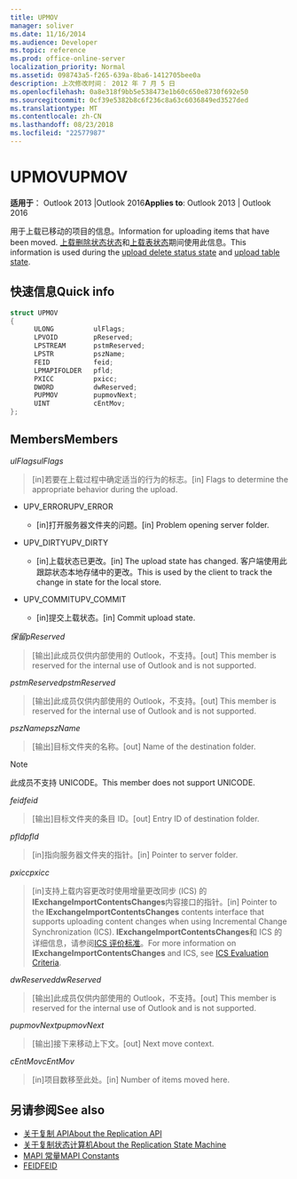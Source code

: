 ```yaml
---
title: UPMOV
manager: soliver
ms.date: 11/16/2014
ms.audience: Developer
ms.topic: reference
ms.prod: office-online-server
localization_priority: Normal
ms.assetid: 098743a5-f265-639a-8ba6-1412705bee0a
description: 上次修改时间： 2012 年 7 月 5 日
ms.openlocfilehash: 0a8e318f9bb5e538473e1b60c650e8730f692e50
ms.sourcegitcommit: 0cf39e5382b8c6f236c8a63c6036849ed3527ded
ms.translationtype: MT
ms.contentlocale: zh-CN
ms.lasthandoff: 08/23/2018
ms.locfileid: "22577987"
---
```

# <a name="upmov"></a><span data-ttu-id="bc6b0-103">UPMOV</span><span class="sxs-lookup"><span data-stu-id="bc6b0-103">UPMOV</span></span>
 
<span data-ttu-id="bc6b0-104">**适用于**： Outlook 2013 |Outlook 2016</span><span class="sxs-lookup"><span data-stu-id="bc6b0-104">**Applies to**: Outlook 2013 | Outlook 2016</span></span> 
  
<span data-ttu-id="bc6b0-105">用于上载已移动的项目的信息。</span><span class="sxs-lookup"><span data-stu-id="bc6b0-105">Information for uploading items that have been moved.</span></span> <span data-ttu-id="bc6b0-106">[上载删除状态状态](upload-delete-status-state.md)和[上载表状态](upload-table-state.md)期间使用此信息。</span><span class="sxs-lookup"><span data-stu-id="bc6b0-106">This information is used during the [upload delete status state](upload-delete-status-state.md) and [upload table state](upload-table-state.md).</span></span>
  
## <a name="quick-info"></a><span data-ttu-id="bc6b0-107">快速信息</span><span class="sxs-lookup"><span data-stu-id="bc6b0-107">Quick info</span></span>

```cpp
struct UPMOV 
{ 
      ULONG          ulFlags; 
      LPVOID         pReserved; 
      LPSTREAM       pstmReserved; 
      LPSTR          pszName; 
      FEID           feid; 
      LPMAPIFOLDER   pfld; 
      PXICC          pxicc; 
      DWORD          dwReserved; 
      PUPMOV         pupmovNext; 
      UINT           cEntMov; 
};
```

## <a name="members"></a><span data-ttu-id="bc6b0-108">Members</span><span class="sxs-lookup"><span data-stu-id="bc6b0-108">Members</span></span>

<span data-ttu-id="bc6b0-109">_ulFlags_</span><span class="sxs-lookup"><span data-stu-id="bc6b0-109">_ulFlags_</span></span>
  
> <span data-ttu-id="bc6b0-110">[in]若要在上载过程中确定适当的行为的标志。</span><span class="sxs-lookup"><span data-stu-id="bc6b0-110">[in] Flags to determine the appropriate behavior during the upload.</span></span>
    
  - <span data-ttu-id="bc6b0-111">UPV_ERROR</span><span class="sxs-lookup"><span data-stu-id="bc6b0-111">UPV_ERROR</span></span>
    
    - <span data-ttu-id="bc6b0-112">[in]打开服务器文件夹的问题。</span><span class="sxs-lookup"><span data-stu-id="bc6b0-112">[in] Problem opening server folder.</span></span>
    
  - <span data-ttu-id="bc6b0-113">UPV_DIRTY</span><span class="sxs-lookup"><span data-stu-id="bc6b0-113">UPV_DIRTY</span></span>
    
    - <span data-ttu-id="bc6b0-114">[in]上载状态已更改。</span><span class="sxs-lookup"><span data-stu-id="bc6b0-114">[in] The upload state has changed.</span></span> <span data-ttu-id="bc6b0-115">客户端使用此跟踪状态本地存储中的更改。</span><span class="sxs-lookup"><span data-stu-id="bc6b0-115">This is used by the client to track the change in state for the local store.</span></span>
    
  - <span data-ttu-id="bc6b0-116">UPV_COMMIT</span><span class="sxs-lookup"><span data-stu-id="bc6b0-116">UPV_COMMIT</span></span>
    
    - <span data-ttu-id="bc6b0-117">[in]提交上载状态。</span><span class="sxs-lookup"><span data-stu-id="bc6b0-117">[in] Commit upload state.</span></span>
    
<span data-ttu-id="bc6b0-118">_保留_</span><span class="sxs-lookup"><span data-stu-id="bc6b0-118">_pReserved_</span></span>
  
>  <span data-ttu-id="bc6b0-119">[输出]此成员仅供内部使用的 Outlook，不支持。</span><span class="sxs-lookup"><span data-stu-id="bc6b0-119">[out] This member is reserved for the internal use of Outlook and is not supported.</span></span> 
    
<span data-ttu-id="bc6b0-120">_pstmReserved_</span><span class="sxs-lookup"><span data-stu-id="bc6b0-120">_pstmReserved_</span></span>
  
>  <span data-ttu-id="bc6b0-121">[输出]此成员仅供内部使用的 Outlook，不支持。</span><span class="sxs-lookup"><span data-stu-id="bc6b0-121">[out] This member is reserved for the internal use of Outlook and is not supported.</span></span> 
    
<span data-ttu-id="bc6b0-122">_pszName_</span><span class="sxs-lookup"><span data-stu-id="bc6b0-122">_pszName_</span></span>
  
>  <span data-ttu-id="bc6b0-123">[输出]目标文件夹的名称。</span><span class="sxs-lookup"><span data-stu-id="bc6b0-123">[out] Name of the destination folder.</span></span> 
    
  > [!NOTE]
  > <span data-ttu-id="bc6b0-124">此成员不支持 UNICODE。</span><span class="sxs-lookup"><span data-stu-id="bc6b0-124">This member does not support UNICODE.</span></span> 
  
<span data-ttu-id="bc6b0-125">_feid_</span><span class="sxs-lookup"><span data-stu-id="bc6b0-125">_feid_</span></span>
  
>  <span data-ttu-id="bc6b0-126">[输出]目标文件夹的条目 ID。</span><span class="sxs-lookup"><span data-stu-id="bc6b0-126">[out] Entry ID of destination folder.</span></span> 
    
<span data-ttu-id="bc6b0-127">_pfld_</span><span class="sxs-lookup"><span data-stu-id="bc6b0-127">_pfld_</span></span>
  
>  <span data-ttu-id="bc6b0-128">[in]指向服务器文件夹的指针。</span><span class="sxs-lookup"><span data-stu-id="bc6b0-128">[in] Pointer to server folder.</span></span> 
    
<span data-ttu-id="bc6b0-129">_pxicc_</span><span class="sxs-lookup"><span data-stu-id="bc6b0-129">_pxicc_</span></span>
  
>  <span data-ttu-id="bc6b0-130">[in]支持上载内容更改时使用增量更改同步 (ICS) 的**IExchangeImportContentsChanges**内容接口的指针。</span><span class="sxs-lookup"><span data-stu-id="bc6b0-130">[in] Pointer to the **IExchangeImportContentsChanges** contents interface that supports uploading content changes when using Incremental Change Synchronization (ICS).</span></span> <span data-ttu-id="bc6b0-131">**IExchangeImportContentsChanges**和 ICS 的详细信息，请参阅[ICS 评价标准](http://msdn.microsoft.com/en-us/library/aa579252%28EXCHG.80%29.aspx)。</span><span class="sxs-lookup"><span data-stu-id="bc6b0-131">For more information on **IExchangeImportContentsChanges** and ICS, see [ICS Evaluation Criteria](http://msdn.microsoft.com/en-us/library/aa579252%28EXCHG.80%29.aspx).</span></span>
    
<span data-ttu-id="bc6b0-132">_dwReserved_</span><span class="sxs-lookup"><span data-stu-id="bc6b0-132">_dwReserved_</span></span>
  
>  <span data-ttu-id="bc6b0-133">[输出]此成员仅供内部使用的 Outlook，不支持。</span><span class="sxs-lookup"><span data-stu-id="bc6b0-133">[out] This member is reserved for the internal use of Outlook and is not supported.</span></span> 
    
<span data-ttu-id="bc6b0-134">_pupmovNext_</span><span class="sxs-lookup"><span data-stu-id="bc6b0-134">_pupmovNext_</span></span>
  
>  <span data-ttu-id="bc6b0-135">[输出]接下来移动上下文。</span><span class="sxs-lookup"><span data-stu-id="bc6b0-135">[out] Next move context.</span></span> 
    
<span data-ttu-id="bc6b0-136">_cEntMov_</span><span class="sxs-lookup"><span data-stu-id="bc6b0-136">_cEntMov_</span></span>
  
>  <span data-ttu-id="bc6b0-137">[in]项目数移至此处。</span><span class="sxs-lookup"><span data-stu-id="bc6b0-137">[in] Number of items moved here.</span></span> 
    
## <a name="see-also"></a><span data-ttu-id="bc6b0-138">另请参阅</span><span class="sxs-lookup"><span data-stu-id="bc6b0-138">See also</span></span>

- [<span data-ttu-id="bc6b0-139">关于复制 API</span><span class="sxs-lookup"><span data-stu-id="bc6b0-139">About the Replication API</span></span>](about-the-replication-api.md)
- [<span data-ttu-id="bc6b0-140">关于复制状态计算机</span><span class="sxs-lookup"><span data-stu-id="bc6b0-140">About the Replication State Machine</span></span>](about-the-replication-state-machine.md)
- [<span data-ttu-id="bc6b0-141">MAPI 常量</span><span class="sxs-lookup"><span data-stu-id="bc6b0-141">MAPI Constants</span></span>](mapi-constants.md)
- [<span data-ttu-id="bc6b0-142">FEID</span><span class="sxs-lookup"><span data-stu-id="bc6b0-142">FEID</span></span>](feid.md)

